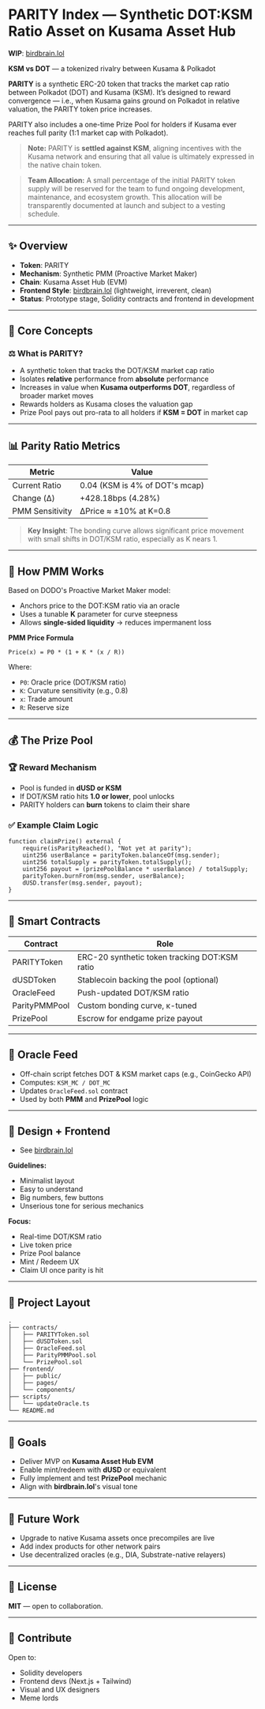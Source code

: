 # PARITY Index — Synthetic DOT\:KSM Ratio Asset on Kusama Asset Hub

**WIP**: [birdbrain.lol](https://birdbrain.lol)

**KSM vs DOT** — a tokenized rivalry between Kusama & Polkadot

**PARITY** is a synthetic ERC-20 token that tracks the market cap ratio between Polkadot (DOT) and Kusama (KSM). It’s designed to reward convergence — i.e., when Kusama gains ground on Polkadot in relative valuation, the PARITY token price increases.

PARITY also includes a one-time Prize Pool for holders if Kusama ever reaches full parity (1:1 market cap with Polkadot).

> **Note:** PARITY is **settled against KSM**, aligning incentives with the Kusama network and ensuring that all value is ultimately expressed in the native chain token.

> **Team Allocation:** A small percentage of the initial PARITY token supply will be reserved for the team to fund ongoing development, maintenance, and ecosystem growth. This allocation will be transparently documented at launch and subject to a vesting schedule.

---

## ✨ Overview

* **Token**: PARITY
* **Mechanism**: Synthetic PMM (Proactive Market Maker)
* **Chain**: Kusama Asset Hub (EVM)
* **Frontend Style**: [birdbrain.lol](https://birdbrain.lol) (lightweight, irreverent, clean)
* **Status**: Prototype stage, Solidity contracts and frontend in development

---

## 🧠 Core Concepts

### ⚖️ What is PARITY?

* A synthetic token that tracks the DOT/KSM market cap ratio
* Isolates **relative** performance from **absolute** performance
* Increases in value when **Kusama outperforms DOT**, regardless of broader market moves
* Rewards holders as Kusama closes the valuation gap
* Prize Pool pays out pro-rata to all holders if **KSM = DOT** in market cap

---

## 📊 Parity Ratio Metrics

| Metric          | Value                          |
| --------------- | ------------------------------ |
| Current Ratio   | 0.04 (KSM is 4% of DOT's mcap) |
| Change (Δ)      | +428.18bps (4.28%)             |
| PMM Sensitivity | ΔPrice ≈ ±10% at Κ=0.8         |

> **Key Insight**: The bonding curve allows significant price movement with small shifts in DOT/KSM ratio, especially as Κ nears 1.

---

## 🧮 How PMM Works

Based on DODO's Proactive Market Maker model:

* Anchors price to the DOT\:KSM ratio via an oracle
* Uses a tunable **Κ** parameter for curve steepness
* Allows **single-sided liquidity** → reduces impermanent loss

**PMM Price Formula**

```
Price(x) = P0 * (1 + Κ * (x / R))
```

Where:

* `P0`: Oracle price (DOT/KSM ratio)
* `Κ`: Curvature sensitivity (e.g., 0.8)
* `x`: Trade amount
* `R`: Reserve size

---

## 💰 The Prize Pool

### 🏆 Reward Mechanism

* Pool is funded in **dUSD or KSM**
* If DOT/KSM ratio hits **1.0 or lower**, pool unlocks
* PARITY holders can **burn** tokens to claim their share

### ✅ Example Claim Logic

```solidity
function claimPrize() external {
    require(isParityReached(), "Not yet at parity");
    uint256 userBalance = parityToken.balanceOf(msg.sender);
    uint256 totalSupply = parityToken.totalSupply();
    uint256 payout = (prizePoolBalance * userBalance) / totalSupply;
    parityToken.burnFrom(msg.sender, userBalance);
    dUSD.transfer(msg.sender, payout);
}
```

---

## 🧱 Smart Contracts

| Contract      | Role                                           |
| ------------- | ---------------------------------------------- |
| PARITYToken   | ERC-20 synthetic token tracking DOT\:KSM ratio |
| dUSDToken     | Stablecoin backing the pool (optional)         |
| OracleFeed    | Push-updated DOT/KSM ratio                     |
| ParityPMMPool | Custom bonding curve, κ-tuned                  |
| PrizePool     | Escrow for endgame prize payout                |

---

## 🧠 Oracle Feed

* Off-chain script fetches DOT & KSM market caps (e.g., CoinGecko API)
* Computes: `KSM_MC / DOT_MC`
* Updates `OracleFeed.sol` contract
* Used by both **PMM** and **PrizePool** logic

---

## 🎨 Design + Frontend

* See [birdbrain.lol](https://birdbrain.lol)

**Guidelines:**

* Minimalist layout
* Easy to understand
* Big numbers, few buttons
* Unserious tone for serious mechanics

**Focus:**

* Real-time DOT/KSM ratio
* Live token price
* Prize Pool balance
* Mint / Redeem UX
* Claim UI once parity is hit

---

## 🧪 Project Layout

```
.
├── contracts/
│   ├── PARITYToken.sol
│   ├── dUSDToken.sol
│   ├── OracleFeed.sol
│   ├── ParityPMMPool.sol
│   └── PrizePool.sol
├── frontend/
│   ├── public/
│   ├── pages/
│   └── components/
├── scripts/
│   └── updateOracle.ts
└── README.md
```

---

## 🧠 Goals

* Deliver MVP on **Kusama Asset Hub EVM**
* Enable mint/redeem with **dUSD** or equivalent
* Fully implement and test **PrizePool** mechanic
* Align with **birdbrain.lol**'s visual tone

---

## 🔮 Future Work

* Upgrade to native Kusama assets once precompiles are live
* Add index products for other network pairs
* Use decentralized oracles (e.g., DIA, Substrate-native relayers)

---

## 📜 License

**MIT** — open to collaboration.

---

## 🤝 Contribute

Open to:

* Solidity developers
* Frontend devs (Next.js + Tailwind)
* Visual and UX designers
* Meme lords



